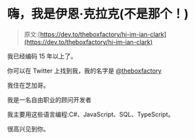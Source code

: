 # 嗨，我是伊恩·克拉克(不是那个！)

> 原文:[https://dev.to/theboxfactory/hi-im-ian-clark](https://dev.to/theboxfactory/hi-im-ian-clark)

我已经编码 15 年以上了。

你可以在 Twitter 上找到我，我的名字是 [@theboxfactory](https://twitter.com/theboxfactory)

我住在芝加哥。

我是一名自由职业的顾问开发者

我主要用这些语言编程:C#、JavaScript、SQL、TypeScript。

很高兴见到你。
